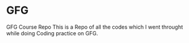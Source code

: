 # GFG
GFG Course Repo
This is a Repo of all the codes which I went throught while doing Coding practice on GFG.
